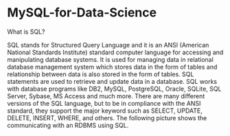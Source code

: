 # MySQL-for-Data-Science

What is SQL?

SQL stands for Structured Query Language and it is an ANSI (American National Standards Institute) standard computer language for accessing and manipulating database systems. It is used for managing data in relational database management system which stores data in the form of tables and relationship between data is also stored in the form of tables. SQL statements are used to retrieve and update data in a database.
SQL works with database programs like DB2, MySQL, PostgreSQL, Oracle, SQLite, SQL Server, Sybase, MS Access and much more. There are many different versions of the SQL language, but to be in compliance with the ANSI standard, they support the major keyword such as SELECT, UPDATE, DELETE, INSERT, WHERE, and others. The following picture shows the communicating with an RDBMS using SQL.


